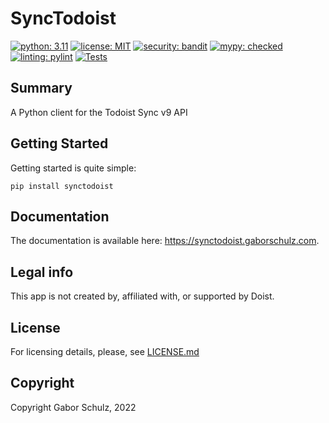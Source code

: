 # SyncTodoist

[![python: 3.11](https://img.shields.io/badge/python-3.11-green)](https://python.org)
[![license: MIT](https://img.shields.io/badge/license-MIT-blue)](https://opensource.org/licenses/MIT)
[![security: bandit](https://img.shields.io/badge/security-bandit-yellow.svg)](https://github.com/PyCQA/bandit)
[![mypy: checked](https://img.shields.io/badge/mypy-checked-blue)](http://mypy-lang.org)
[![linting: pylint](https://img.shields.io/badge/linting-pylint-yellowgreen)](https://github.com/PyCQA/pylint)
[![Tests](https://github.com/gaborschulz/pytodoist/actions/workflows/pytest.yml/badge.svg)](https://github.com/gaborschulz/pytodoist/actions/workflows/pytest.yml)

## Summary

A Python client for the Todoist Sync v9 API

## Getting Started

Getting started is quite simple:  

`pip install synctodoist`

## Documentation

The documentation is available here: https://synctodoist.gaborschulz.com.

## Legal info

This app is not created by, affiliated with, or supported by Doist.

## License

For licensing details, please, see [LICENSE.md](LICENSE.md)

## Copyright

Copyright Gabor Schulz, 2022